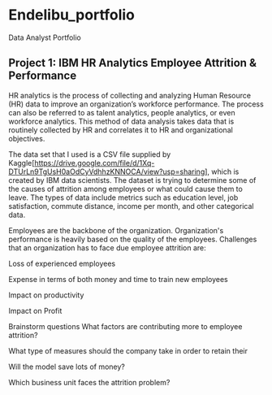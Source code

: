 # Endelibu_portfolio
Data Analyst Portfolio


## Project 1: IBM HR Analytics Employee Attrition & Performance
HR analytics is the process of collecting and analyzing Human Resource (HR) data to improve an organization’s workforce performance. The process can also be referred to as talent analytics, people analytics, or even workforce analytics. This method of data analysis takes data that is routinely collected by HR and correlates it to HR and organizational objectives.

The data set that I used is a CSV file supplied by Kaggle[https://drive.google.com/file/d/1Xq-DTUrLn9TgUsH0aOdCyVdhhzKNNOCA/view?usp=sharing], which is created by IBM data scientists. The dataset is trying to determine some of the causes of attrition among employees or what could cause them to leave. The types of data include metrics such as education level, job satisfaction, commute distance, income per month, and other categorical data.

Employees are the backbone of the organization. Organization's performance is heavily based on the quality of the employees. Challenges that an organization has to face due employee attrition are:

Loss of experienced employees

Expense in terms of both money and time to train new employees

Impact on productivity

Impact on Profit

Brainstorm questions
What factors are contributing more to employee attrition?

What type of measures should the company take in order to retain their

Will the model save lots of money?

Which business unit faces the attrition problem?
